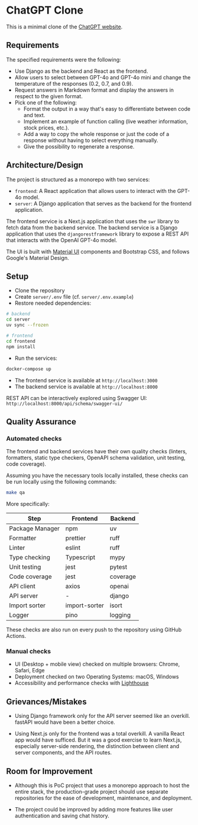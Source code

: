 # ChatGPT Clone

This is a minimal clone of the [ChatGPT website](https://chat.openai.com/).

## Requirements

The specified requirements were the following:

- Use Django as the backend and React as the frontend.
- Allow users to select between GPT-4o and GPT-4o mini and change the
  temperature of the responses (0.2, 0.7, and 0.9).
- Request answers in Markdown format and display the answers in respect to the
  given format.
- Pick one of the following:
  - Format the output in a way that's easy to differentiate between code and
    text.
  - Implement an example of function calling (live weather information, stock
    prices, etc.).
  - Add a way to copy the whole response or just the code of a response without
    having to select everything manually.
  - Give the possibility to regenerate a response.

## Architecture/Design

The project is structured as a monorepo with two services:

- `frontend`: A React application that allows users to interact with the GPT-4o
  model.
- `server`: A Django application that serves as the backend for the frontend
  application.

The frontend service is a Next.js application that uses the `swr` library to
fetch data from the backend service. The backend service is a Django application
that uses the `djangorestframework` library to expose a REST API that interacts
with the OpenAI GPT-4o model.

The UI is built with [Material UI](https://mui.com/material-ui/getting-started/)
components and Bootstrap CSS, and follows Google's Material Design.

## Setup

- Clone the repository
- Create `server/.env` file (cf. `server/.env.example`)
- Restore needed dependencies:

```bash
# backend
cd server
uv sync --frozen

# frontend
cd frontend
npm install
```

- Run the services:

```bash
docker-compose up
```

- The frontend service is available at `http://localhost:3000`
- The backend service is available at `http://localhost:8000`

REST API can be interactively explored using Swagger UI:  
 `http://localhost:8000/api/schema/swagger-ui/`

## Quality Assurance

### Automated checks

The frontend and backend services have their own quality checks (linters,
formatters, static type checkers, OpenAPI schema validation, unit testing, code
coverage).

Assuming you have the necessary tools locally installed, these checks can be run
locally using the following commands:

```bash
make qa
```

More specifically:

| Step            | Frontend      | Backend  |
| --------------- | ------------- | -------- |
| Package Manager | npm           | uv       |
| Formatter       | prettier      | ruff     |
| Linter          | eslint        | ruff     |
| Type checking   | Typescript    | mypy     |
| Unit testing    | jest          | pytest   |
| Code coverage   | jest          | coverage |
| API client      | axios         | openai   |
| API server      | -             | django   |
| Import sorter   | import-sorter | isort    |
| Logger          | pino          | logging  |

These checks are also run on every push to the repository using GitHub Actions.

### Manual checks

- UI (Desktop + mobile view) checked on multiple browsers: Chrome, Safari, Edge
- Deployment checked on two Operating Systems: macOS, Windows
- Accessibility and performance checks with [Lighthouse](https://developers.google.com/web/tools/lighthouse)

## Grievances/Mistakes

- Using Django framework only for the API server seemed like an overkill.
  fastAPI would have been a better choice.

- Using Next.js only for the frontend was a total overkill. A vanilla React app
  would have sufficed. But it was a good exercise to learn Next.js, especially
  server-side rendering, the distinction between client and server components,
  and the API routes.

## Room for Improvement

- Although this is PoC project that uses a monorepo approach to host the entire
  stack, the production-grade project should use separate repositories for the
  ease of development, maintenance, and deployment.

- The project could be improved by adding more features like user authentication
  and saving chat history.
